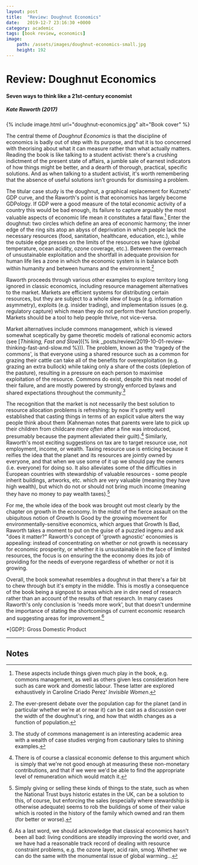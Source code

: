 ```yaml
---
layout: post
title:  "Review: Doughnut Economics"
date:   2019-12-7 23:16:30 +0000
category: academic
tags: [book review, economics]
image: 
    path: /assets/images/doughnut-economics-small.jpg
    height: 192
---
```


# Review: Doughnut Economics
#### Seven ways to think like a 21st-century economist
##### Kate Raworth (2017)

{% include image.html url="doughnut-economics.jpg" alt="Book cover" %}

The central theme of _Doughnut Economics_ is that the discipline of economics is badly out of step with its purpose, and that it is too concerned with theorising about what it can measure rather than what actually matters. Reading the book is like talking to a student activist: there's a crushing indictment of the present state of affairs, a jumble sale of earnest indicators of how things might be better, and a dearth of thorough, practical, specific solutions. And as when talking to a student activist, it's worth remembering that the absence of useful solutions isn't grounds for dismissing a problem. 

The titular case study is the doughnut, a graphical replacement for Kuznets' GDP curve, and the Raworth's point is that economics has largely become GDPology. If GDP were a good measure of the total economic activity of a country this would be bad enough, its failure to capture arguably the most valuable aspects of economic life mean it constitutes a fatal flaw.[^1] Enter the doughnut: two circles which define an area of economic harmony; the inner edge of the ring sits atop an abyss of deprivation in which people lack the necessary resources (food, sanitation, healthcare, education, etc.), while the outside edge presses on the limits of the resources we have (global temperature, ocean acidity, ozone coverage, etc.). Between the overreach of unsustainable exploitation and the shortfall in adequate provision for human life lies a zone in which the economic system is in balance both within humanity and between humans and the environment.[^2]

Raworth proceeds through various other examples to explore territory long ignored in classic economics, including resource management alternatives to the market. Markets are efficient systems for distributing certain resources, but they are subject to a whole slew of bugs (e.g. information asymmetry), exploits (e.g. insider trading), and implementation issues (e.g. regulatory capture) which mean they do not perform their function properly. Markets should be a tool to help people thrive, not vice-versa. 

Market alternatives include commons management, which is viewed somewhat sceptically by game theoretic models of rational economic actors (see [_Thinking, Fast and Slow_]({% link _posts/review/2019-10-01-review-thinking-fast-and-slow.md %})). The problem, known as the 'tragedy of the commons', is that everyone using a shared resource such as a common for grazing their cattle can take all of the benefits for overexploitation (e.g. grazing an extra bullock) while taking only a share of the costs (depletion of the pasture), resulting in a pressure on each person to maximise exploitation of the resource. Commons do exist, despite this neat model of their failure, and are mostly powered by strongly enforced bylaws and shared expectations throughout the community.[^3]

The recognition that the market is not necessarily the best solution to resource allocation problems is refreshing: by now it's pretty well established that casting things in terms of an explicit value alters the way people think about them (Kahneman notes that parents were late to pick up their children from childcare _more often_ after a fine was introduced, presumably because the payment alleviated their guilt).[^4] Similarly, Raworth's most exciting suggestions on tax are to target resource use, not employment, income, or wealth. Taxing resource use is enticing because it reifies the idea that the planet and its resources are jointly owned by everyone, and that when we use some of it up we should pay the owners (i.e. everyone) for doing so. It also alleviates some of the difficulties in European countries with stewardship of valuable resources - some people inherit buildings, artworks, etc. which are very valuable (meaning they have high wealth), but which do not or should not bring much income (meaning they have no money to pay wealth taxes).[^5]

For me, the whole idea of the book was brought out most clearly by the chapter on growth in the economy. In the midst of the fierce assault on the ubiquitous notion of Growth Is Good by the growing movement for environmentally-sensitive economics, which argues that Growth Is Bad, Raworth takes a moment to put on the guise of a puzzled ingenu and ask "does it matter?" Raworth's concept of 'growth agnostic' economies is appealing: instead of concentrating on whether or not growth is necessary for economic prosperity, or whether it is unsustainable in the face of limited resources, the focus is on ensuring the the economy does its job of providing for the needs of everyone regardless of whether or not it is growing.

Overall, the book somewhat resembles a doughnut in that there's a fair bit to chew through but it's empty in the middle. This is mostly a consequence of the book being a signpost to areas which are in dire need of research rather than an account of the results of that research. In many cases Raworth's only conclusion is 'needs more work', but that doesn't undermine the importance of stating the shortcomings of current economic research and suggesting areas for improvement.[^6]

*[GDP]: Gross Domestic Product

---
## Notes

[^1]: These aspects include things given much play in the book, e.g. commons management, as well as others given less consideration here such as care work and domestic labour. These latter are explored exhaustively in Caroline Criado Perez' _Invisible Women_.

[^2]: The ever-present debate over the population cap for the planet (and in particular whether we're at or near it) can be cast as a discussion over the width of the doughnut's ring, and how that width changes as a function of population.

[^3]: The study of commons management is an interesting academic area with a wealth of case studies verging from cautionary tales to shining examples.

[^4]: There is of course a classical economic defense to this argument which is simply that we're not good enough at measuring these non-monetary contributions, and that if we were we'd be able to find the appropriate level of remuneration which would match it. 

[^5]: Simply giving or selling these kinds of things to the state, such as when the National Trust buys historic estates in the UK, can be a solution to this, of course, but enforcing the sales (especially where stewardship is otherwise adequate) seems to rob the buildings of some of their value which is rooted in the history of the family which owned and ran them (for better or worse).

[^6]: As a last word, we should acknowledge that classical economics hasn't been all bad: living conditions are steadily improving the world over, and we have had a reasonable track record of dealing with resource constraint problems, e.g. the ozone layer, acid rain, smog. Whether we can do the same with the monumental issue of global warming... 
